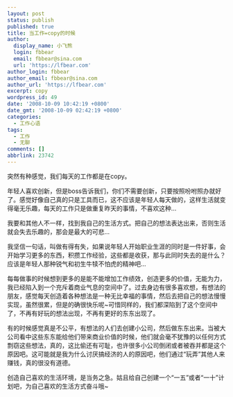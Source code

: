 ```yaml
---
layout: post
status: publish
published: true
title: 当工作=copy的时候
author:
  display_name: 小飞熊
  login: fbbear
  email: fbbear@sina.com
  url: 'https://lfbear.com'
author_login: fbbear
author_email: fbbear@sina.com
author_url: 'https://lfbear.com'
excerpt: copy
wordpress_id: 49
date: '2008-10-09 10:42:19 +0800'
date_gmt: '2008-10-09 02:42:19 +0800'
categories:
  - 工作心语
tags:
  - 工作
  - 无聊
comments: []
abbrlink: 23742
---
```

<p>突然有种感觉，我们每天的工作都是在copy。<br />
<!--more--></p>
<p>年轻人喜欢创新，但是boss告诉我们，你们不需要创新，只要按照吩咐照办就好了。感觉好像自己真的只是工具而已，这不应该是年轻人每天做的，这样生活就变得毫无乐趣，每天的工作只是做重复昨天的事情，不喜欢这种...</p>
<p>我要和其他人不一样，找到我自己的生活方式。把自己的想法表达出来，否则生活就会失去乐趣的，那会是最大的可悲...</p>
<p>我坚信一句话，叫做有得有失，如果说年轻人开始职业生涯的同时是一件好事，会开始学习更多的东西，积攒工作经验，这些都是收获，那与此同时失去的是什么？应该是年轻人那种锐气和初生牛犊不怕虎的精神吧&hellip;</p>
<p>每每做事的时候想到更多的是能不能增加工作绩效，创造更多的价值，无能为力，我已经陷入到一个充斥着商业气息的空间中了。过去身边有很多喜欢想，有想法的朋友，感觉每天创造着各种想法是一种无比幸福的事情，然后去把自己的想法慢慢实现，虽然很累，但是的确很快乐呢~可惜同样的，我们都深陷到了这个空间中了，不再有好玩的想法出现，不再有更好的东东出现了。</p>
<p>有的时候感觉真是不公平，有想法的人们去创建小公司，然后做东东出来。当被大公司看中这些东东能给他们带来商业价值的时候，他们就会毫不犹豫的以任何方式剽窃这些想法，真的，这比偷还有可耻，也许很多小公司倒闭或者被吞并都是这个原因吧。这可能就是我为什么讨厌搞经济的人的原因吧，他们通过&ldquo;玩弄&rdquo;其他人来赚钱，真的很没有道德。</p>
<p>创造自己喜欢的生活环境，是当务之急。姑且给自己创建一个&ldquo;一五&rdquo;或者&ldquo;一十&rdquo;计划吧，为自己喜欢的生活方式奋斗哦~</p>
